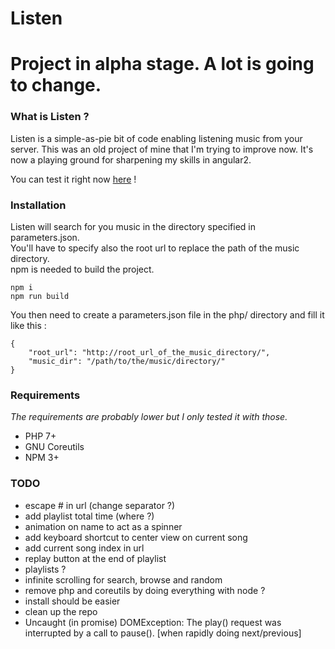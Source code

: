 Listen
======

# Project in alpha stage. A lot is going to change.

### What is Listen ?
Listen is a simple-as-pie bit of code enabling listening music from your server.
This was an old project of mine that I'm trying to improve now.
It's now a playing ground for sharpening my skills in angular2.

You can test it right now [here](http://nibou.eu/listen) !

### Installation

Listen will search for you music in the directory specified in parameters.json.  
You'll have to specify also the root url to replace the path of the music directory.  
npm is needed to build the project.
```
npm i
npm run build
```

You then need to create a parameters.json file in the php/ directory and fill it like this :
```
{
    "root_url": "http://root_url_of_the_music_directory/",
    "music_dir": "/path/to/the/music/directory/"
}
```

### Requirements
_The requirements are probably lower but I only tested it with those._
- PHP 7+
- GNU Coreutils
- NPM 3+

### TODO
- escape # in url (change separator ?)
- add playlist total time (where ?)
- animation on name to act as a spinner
- add keyboard shortcut to center view on current song
- add current song index in url
- replay button at the end of playlist
- playlists ?
- infinite scrolling for search, browse and random
- remove php and coreutils by doing everything with node ?
- install should be easier
- clean up the repo
- Uncaught (in promise) DOMException: The play() request was interrupted by a call to pause(). [when rapidly doing next/previous]
